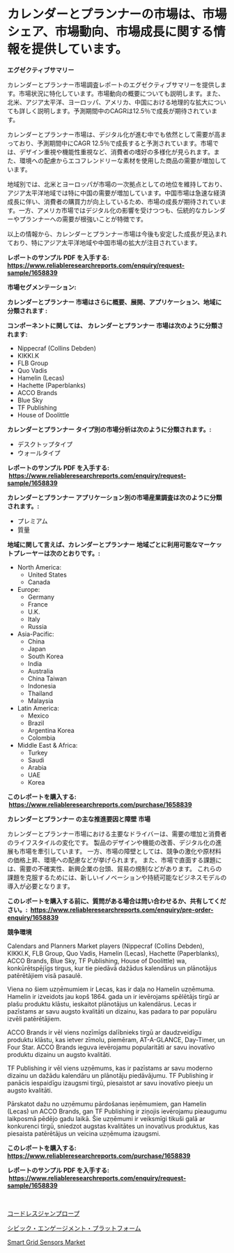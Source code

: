 <p><h1>カレンダーとプランナーの市場は、市場シェア、市場動向、市場成長に関する情報を提供しています。</h1></p><p><strong>エグゼクティブサマリー</strong></p>
<p><p>カレンダーとプランナー市場調査レポートのエグゼクティブサマリーを提供します。市場状況に特化しています。市場動向の概要についても説明します。また、北米、アジア太平洋、ヨーロッパ、アメリカ、中国における地理的な拡大についても詳しく説明します。予測期間中のCAGRは12.5％で成長が期待されています。</p><p>カレンダーとプランナー市場は、デジタル化が進む中でも依然として需要が高まっており、予測期間中にCAGR 12.5％で成長すると予測されています。市場では、デザイン重視や機能性重視など、消費者の嗜好の多様化が見られます。また、環境への配慮からエコフレンドリーな素材を使用した商品の需要が増加しています。</p><p>地域別では、北米とヨーロッパが市場の一次拠点としての地位を維持しており、アジア太平洋地域では特に中国の需要が増加しています。中国市場は急速な経済成長に伴い、消費者の購買力が向上しているため、市場の成長が期待されています。一方、アメリカ市場ではデジタル化の影響を受けつつも、伝統的なカレンダーやプランナーへの需要が根強いことが特徴です。</p><p>以上の情報から、カレンダーとプランナー市場は今後も安定した成長が見込まれており、特にアジア太平洋地域や中国市場の拡大が注目されています。</p></p>
<p><strong>レポートのサンプル PDF を入手する: <a href="https://www.reliableresearchreports.com/enquiry/request-sample/1658839">https://www.reliableresearchreports.com/enquiry/request-sample/1658839</a></strong></p>
<p><strong>市場セグメンテーション:</strong></p>
<p><strong> カレンダーとプランナー 市場はさらに概要、展開、アプリケーション、地域に分類されます :</strong></p>
<p><strong>コンポーネントに関しては、 カレンダーとプランナー 市場は次のように分類されます: &nbsp;</strong></p>
<p><ul><li>Nippecraf (Collins Debden)</li><li>KIKKI.K</li><li>FLB Group</li><li>Quo Vadis</li><li>Hamelin (Lecas)</li><li>Hachette (Paperblanks)</li><li>ACCO Brands</li><li>Blue Sky</li><li>TF Publishing</li><li>House of Doolittle</li></ul></p>
<p><strong> カレンダーとプランナー タイプ別の市場分析は次のように分類されます。:</strong></p>
<p><ul><li>デスクトップタイプ</li><li>ウォールタイプ</li></ul></p>
<p><strong>レポートのサンプル PDF を入手する: &nbsp;<a href="https://www.reliableresearchreports.com/enquiry/request-sample/1658839">https://www.reliableresearchreports.com/enquiry/request-sample/1658839</a></strong></p>
<p><strong> カレンダーとプランナー アプリケーション別の市場産業調査は次のように分類されます。:</strong></p>
<p><ul><li>プレミアム</li><li>質量</li></ul></p>
<p><strong>地域に関して言えば、カレンダーとプランナー 地域ごとに利用可能なマーケットプレーヤーは次のとおりです。:</strong></p>
<p><ul>
    <li>
        North America:
        <ul>
            <li>United States</li>
            <li>Canada</li>
        </ul>
    </li>
    <li>
        Europe:
        <ul>
            <li>Germany</li>
            <li>France</li>
            <li>U.K.</li>
            <li>Italy</li>
            <li>Russia</li>
        </ul>
    </li>
    <li>
        Asia-Pacific:
        <ul>
            <li>China</li>
            <li>Japan</li>
            <li>South Korea</li>
            <li>India</li>
            <li>Australia</li>
            <li>China Taiwan</li>
            <li>Indonesia</li>
            <li>Thailand</li>
            <li>Malaysia</li>
        </ul>
    </li>
    <li>
        Latin America:
        <ul>
            <li>Mexico</li>
            <li>Brazil</li>
            <li>Argentina Korea</li>
            <li>Colombia</li>
        </ul>
    </li>
    <li>
        Middle East & Africa:
        <ul>
            <li>Turkey</li>
            <li>Saudi</li>
            <li>Arabia</li>
            <li>UAE</li>
            <li>Korea</li>
        </ul>
    </li>
    </ul></p>
<p><strong>このレポートを購入する: &nbsp;<a href="https://www.reliableresearchreports.com/purchase/1658839">https://www.reliableresearchreports.com/purchase/1658839</a></strong></p>
<p><strong>カレンダーとプランナー の主な推進要因と障壁 市場</strong></p>
<p><p>カレンダーとプランナー市場における主要なドライバーは、需要の増加と消費者のライフスタイルの変化です。 製品のデザインや機能の改善、デジタル化の進展も市場を牽引しています。 一方、市場の障壁としては、競争の激化や原材料の価格上昇、環境への配慮などが挙げられます。 また、市場で直面する課題には、需要の不確実性、新興企業の台頭、貿易の規制などがあります。 これらの課題を克服するためには、新しいイノベーションや持続可能なビジネスモデルの導入が必要となります。</p></p>
<p><strong>このレポートを購入する前に、質問がある場合は問い合わせるか、共有してください。:&nbsp; <a href="https://www.reliableresearchreports.com/enquiry/pre-order-enquiry/1658839">https://www.reliableresearchreports.com/enquiry/pre-order-enquiry/1658839</a></strong></p>
<p><strong>競争環境</strong></p>
<p><p>Calendars and Planners Market players (Nippecraf (Collins Debden), KIKKI.K, FLB Group, Quo Vadis, Hamelin (Lecas), Hachette (Paperblanks), ACCO Brands, Blue Sky, TF Publishing, House of Doolittle) wa, konkūrētspējīgs tirgus, kur tie piedāvā dažādus kalendārus un plānotājus patērētājiem visā pasaulē.</p><p>Viena no šiem uzņēmumiem ir Lecas, kas ir daļa no Hamelin uzņēmuma. Hamelin ir izveidots jau kopš 1864. gada un ir ievērojams spēlētājs tirgū ar plašu produktu klāstu, ieskaitot plānotājus un kalendārus. Lecas ir pazīstams ar savu augsto kvalitāti un dizainu, kas padara to par populāru izvēli patērētājiem.</p><p>ACCO Brands ir vēl viens nozīmīgs dalībnieks tirgū ar daudzveidīgu produktu klāstu, kas ietver zīmolu, piemēram, AT-A-GLANCE, Day-Timer, un Four Star. ACCO Brands ieguva ievērojamu popularitāti ar savu inovatīvo produktu dizainu un augsto kvalitāti.</p><p>TF Publishing ir vēl viens uzņēmums, kas ir pazīstams ar savu moderno dizainu un dažādu kalendāru un plānotāju piedāvājumu. TF Publishing ir panācis iespaidīgu izaugsmi tirgū, piesaistot ar savu inovatīvo pieeju un augsto kvalitāti.</p><p>Pārskatot dažu no uzņēmumu pārdošanas ieņēmumiem, gan Hamelin (Lecas) un ACCO Brands, gan TF Publishing ir ziņojis ievērojamu pieaugumu laikposmā pēdējo gadu laikā. Šie uzņēmumi ir veiksmīgi tikuši galā ar konkurenci tirgū, sniedzot augstas kvalitātes un inovatīvus produktus, kas piesaista patērētājus un veicina uzņēmuma izaugsmi.</p></p>
<p><strong>このレポートを購入する: &nbsp; <a href="https://www.reliableresearchreports.com/purchase/1658839">https://www.reliableresearchreports.com/purchase/1658839</a></strong></p>
<p><strong>レポートのサンプル PDF を入手する: &nbsp;<a href="https://www.reliableresearchreports.com/enquiry/request-sample/1658839">https://www.reliableresearchreports.com/enquiry/request-sample/1658839</a></strong><strong></strong></p>
<p>&nbsp;</p>
<p><p><a href="https://github.com/vlcostes/Market-Research-Report-List-1/blob/main/141471412432.md">コードレスジャンプロープ</a></p><p><a href="https://github.com/EstaSprer20231/Market-Research-Report-List-1/blob/main/187862112433.md">シビック・エンゲージメント・プラットフォーム</a></p><p><a href="https://github.com/Angelnienowdseej3e45z3p8c/Market-Research-Report-List-1/blob/main/smart-grid-sensors-market.md">Smart Grid Sensors Market</a></p></p>
